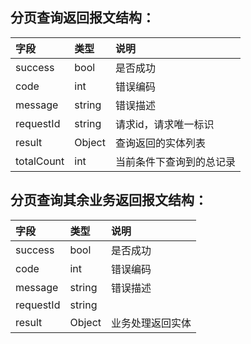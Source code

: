 ## 分页查询返回报文结构：

| 字段 | 类型 | 说明 |
| :--- | :--- | :--- |
| success | bool | 是否成功 |
| code | int | 错误编码 |
| message | string | 错误描述 |
| requestId | string | 请求id，请求唯一标识 |
| result | Object | 查询返回的实体列表 |
| totalCount | int | 当前条件下查询到的总记录 |

## 分页查询其余业务返回报文结构：

| 字段 | 类型 | 说明 |
| :--- | :--- | :--- |
| success | bool | 是否成功 |
| code | int | 错误编码 |
| message | string | 错误描述 |
| requestId | string |  |
| result | Object | 业务处理返回实体 |



